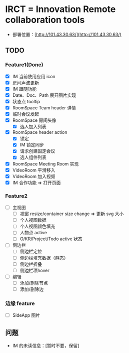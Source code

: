 # IRCT = Innovation Remote collaboration tools

- 部署位置：[http://101.43.30.63/](http://101.43.30.63/)

## TODO

### Feature1(Done)

- [x] IM 当前使用应用 icon
- [x] 房间声波更新
- [x] IM 跟随功能
- [x] Date、Doc、Path 展开图片实现
- [x] 状态点 tooltip
- [x] RoomSpace Team header 详情
- [x] 临时会议发起
- [x] RoomSpace 房间头像
  - [x] 选人加入列表
- [x] RoomSpace header action
  - [x] 锁定
  - [x] IM 锁定同步
  - [x] 请求创建固定会议
  - [x] 选人组件列表
- [x] RoomSpace Meeting Room 实现
- [x] VideoRoom 平滑移入
- [x] VideoRoom 加入视频
- [x] IM 合作功能 => 打开页面

### Feature2

- [ ] 主视图
  - [ ] 视窗 resize/container size change => 更新 svg 大小
  - [ ] 个人视图数据
  - [ ] 个人视图颜色填充
  - [ ] 人物点 active
  - [ ] O/KR/Project/Todo active 状态
- [ ] 侧边栏
  - [ ] 侧边栏定位
  - [ ] 侧边栏填充数据（静态）
  - [ ] 侧边栏折叠
  - [ ] 侧边栏项hover
- [ ] 编辑
  - [ ] 添加/删除节点
  - [ ] 添加/删除边

### 边缘 feature

- [ ] SideApp 图片

## 问题

- IM 的未读信息：\[暂时不要，保留\]
